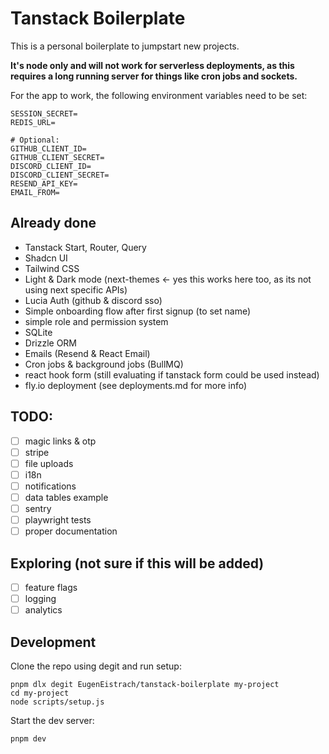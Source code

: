 # Tanstack Boilerplate

This is a personal boilerplate to jumpstart new projects.

**It's node only and will not work for serverless deployments, as this requires a long running server for things like cron jobs and sockets.**

For the app to work, the following environment variables need to be set:

```
SESSION_SECRET=
REDIS_URL=

# Optional:
GITHUB_CLIENT_ID=
GITHUB_CLIENT_SECRET=
DISCORD_CLIENT_ID=
DISCORD_CLIENT_SECRET=
RESEND_API_KEY=
EMAIL_FROM=
```

## Already done

- Tanstack Start, Router, Query
- Shadcn UI
- Tailwind CSS
- Light & Dark mode (next-themes <- yes this works here too, as its not using next specific APIs)
- Lucia Auth (github & discord sso)
- Simple onboarding flow after first signup (to set name)
- simple role and permission system
- SQLite
- Drizzle ORM
- Emails (Resend & React Email)
- Cron jobs & background jobs (BullMQ)
- react hook form (still evaluating if tanstack form could be used instead)
- fly.io deployment (see deployments.md for more info)

## TODO:

- [ ] magic links & otp
- [ ] stripe
- [ ] file uploads
- [ ] i18n
- [ ] notifications
- [ ] data tables example
- [ ] sentry
- [ ] playwright tests
- [ ] proper documentation

## Exploring (not sure if this will be added)

- [ ] feature flags
- [ ] logging
- [ ] analytics

## Development

Clone the repo using degit and run setup:

```
pnpm dlx degit EugenEistrach/tanstack-boilerplate my-project
cd my-project
node scripts/setup.js
```

Start the dev server:

```
pnpm dev
```
